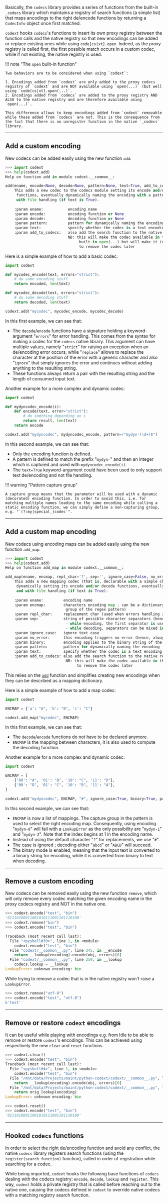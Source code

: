 Basically, the `codecs` library provides a series of functions from the built-in `_codecs` library which maintains a registry of search functions (a simple list) that maps ancodings to the right de/encode functions by returning a `CodecInfo` object once first matched.

`codext` hooks `codecs`'s functions to insert its own proxy registry between the function calls and the native registry so that new encodings can be added or replace existing ones while using `code[cs|xt].open`. Indeed, as the proxy registry is called first, the first possible match occurs in a custom codec, while if not existing, the native registry is used.

!!! note "The `open` built-in function"
    
    Two behaviors are to be considered when using `codext`:
    
    1. Encodings added from `codext` are only added to the proxy codecs registry of `codext` and are NOT available using `open(...)` (but well using `code[cs|xt].open(...)`.
    2. Encodings added from `codecs` are added to the proxy registry AND ALSO to the native registry and are therefore available using `open(...)`.
    
    This difference allows to keep encodings added from `codext` removable while these added from `codecs` are not. This is the consequence from the fact that there is no unregister function in the native `_codecs` library.

-----

## Add a custom encoding

New codecs can be added easily using the new function `add`.

```python
>>> import codext
>>> help(codext.add)
Help on function add in module codext.__common__:

add(ename, encode=None, decode=None, pattern=None, text=True, add_to_codecs=False)
    This adds a new codec to the codecs module setting its encode and/or decode
     functions, eventually dynamically naming the encoding with a pattern and
     with file handling (if text is True).
    
    :param ename:           encoding name
    :param encode:          encoding function or None
    :param decode:          decoding function or None
    :param pattern:         pattern for dynamically naming the encoding
    :param text:            specify whether the codec is a text encoding
    :param add_to_codecs:   also add the search function to the native registry
                            NB: this will make the codec available in the
                                 built-in open(...) but will make it impossible
                                 to remove the codec later

```

Here is a simple example of how to add a basic codec:

```python
import codext

def mycodec_encode(text, errors="strict"):
    # do some encoding stuff
    return encoded, len(text)

def mycodec_decode(text, errors="strict"):
    # do some decoding stuff
    return decoded, len(text)

codext.add("mycodec", mycodec_encode, mycodec_decode)
```

In this first example, we can see that:

- The `decode`/`encode` functions have a signature holding a keyword-argument "`errors`" for error handling. This comes from the syntax for making a codec for the `codecs` native library. This argument can have multiple values, namely "`strict`" for raising an exception when an de/encoding error occurs, while "`replace`" allows to replace the character at the position of the error with a generic character and also "`ignore`" that simply ignores the error and continues without adding anything to the resulting string.
- These functions always return a pair with the resulting string and the length of consumed input text.

Another example for a more complex and dynamic codec:

```python
import codext

def mydyncodec_encode(i):
    def encode(text, error="strict"):
        # do somthing depending on i
        return result, len(text)
    return encode

codext.add("mydyncodec", mydyncodec_encode, pattern=r"mydyn-(\d+)$")
```

In this second example, we can see that:

- Only the encoding function is defined.
- A pattern is defined to match the prefix "`mydyn-`" and then an integer which is captured and used with `mydyncodec_encode(i)`.
- The `text=True` keyword-argument could have been used to only support text de/encoding and not file handling.

!!! warning "Pattern capture group"
    
    A capture group means that the parameter will be used with a dynamic (decorated) encoding function. In order to avoid this, i.e. for matching multiple names leading to the same encoding while calling a static encoding function, we can simply define a non-capturing group, e.g. "`(?:my|special_)codec`".

-----

## Add a custom map encoding

New codecs using encoding maps can be added easily using the new function `add_map`.

```python
>>> import codext
>>> help(codext.add)
Help on function add_map in module codext.__common__:

add_map(ename, encmap, repl_char='?', sep='', ignore_case=False, no_error=False, binary=False, **kwargs)
    This adds a new mapping codec (that is, declarable with a simple character mapping dictionary) to the codecs module
     dynamically setting its encode and/or decode functions, eventually dynamically naming the encoding with a pattern
     and with file handling (if text is True).
    
    :param ename:         encoding name
    :param encmap:        characters encoding map ; can be a dictionary of encoding maps (for use with the first capture
                           group of the regex pattern)
    :param repl_char:     replacement char (used when errors handling is set to "replace")
    :param sep:           string of possible character separators (hence, only single-char separators are considered) ;
                           - while encoding, the first separator is used
                           - while decoding, separators can be mixed in the input text
    :param ignore_case:   ignore text case
    :param no_error:      this encoding triggers no error (hence, always in "leave" errors handling)
    :param binary:        encoding applies to the binary string of the input text
    :param pattern:       pattern for dynamically naming the encoding
    :param text:          specify whether the codec is a text encoding
    :param add_to_codecs: also add the search function to the native registry
                           NB: this will make the codec available in the built-in open(...) but will make it impossible
                                to remove the codec later

```

This relies on the [`add`](#add-a-custom-encoding) function and simplifies creating new encodings when they can be described as a mapping dictionary.

Here is a simple example of how to add a map codec:

```python
import codext

ENCMAP = {'a': "A", 'b': "B", 'c': "C"}

codext.add_map("mycodec", ENCMAP)
```

In this first example, we can see that:

- The `decode`/`encode` functions do not have to be declared anymore.
- `ENCMAP` is the mapping between characters, it is also used to compute the decoding function.

Another example for a more complex and dynamic codec:

```python
import codext

ENCMAP = [
    {'00': "A", '01': "B", '10': "C", '11': "D"},
    {'00': "D", '01': "C", '10': "B", '11': "A"},
]

codext.add("mydyncodec", ENCMAP, "#", ignore_case=True, binary=True, pattern=r"mydyn-(\d+)$")
```

In this second example, we can see that:

- `ENCMAP` is now a list of mappings. The capture group in the pattern is used to select the right encoding map. Consequently, using encoding "`mydyn-8`" will fail with a `LookupError` as the only possibility are "`mydyn-1`" and "`mydyn-2`". Note that the index begins at 1 in the encoding name.
- Instead of using the default character "`?`" for replacements, we use "`#`".
- The case is ignored ; decoding either "`abcd`" or "`ABCD`" will succeed.
- The binary mode is enabled, meaning that the input text is converted to a binary string for encoding, while it is converted from binary to text when decoding.

-----

## Remove a custom encoding

New codecs can be removed easily using the new function `remove`, which will only remove every codec matching the given encoding name in the proxy codecs registry and NOT in the native one.

```python
>>> codext.encode("test", "bin")
'01110100011001010111001101110100'
>>> codext.remove("bin")
>>> codext.encode("test", "bin")

Traceback (most recent call last):
  File "<pyshell#39>", line 1, in <module>
    codext.encode("test", "bin")
  File "codext/__common__.py", line 245, in __encode
    return __lookup(encoding).encode(obj, errors)[0]
  File "codext/__common__.py", line 259, in __lookup
    codecs.lookup = __lookup
LookupError: unknown encoding: bin
```

While trying to remove a codec that is in the native registry won't raise a `LookupError`.

```python
>>> codext.remove("utf-8")
>>> codext.encode("test", "utf-8")
b'test'
```

-----

## Remove or restore `codext` encodings

It can be useful while playing with encodings e.g. from Idle to be able to remove or restore `codext`'s encodings. This can be achieved using respectively the new `clear` and `reset` functions.

```python
>>> codext.clear()
>>> codext.encode("test", "bin")
Traceback (most recent call last):
  File "<pyshell#4>", line 1, in <module>
    codext.encode("test", "bin")
  File "/mnt/data/Projects/maint/python-codext/codext/__common__.py", line 245, in __encode
    return __lookup(encoding).encode(obj, errors)[0]
  File "/mnt/data/Projects/maint/python-codext/codext/__common__.py", line 258, in __lookup
    return orig_lookup(encoding)
LookupError: unknown encoding: bin
```

```python
>>> codext.reset()
>>> codext.encode("test", "bin")
'01110100011001010111001101110100'
```

-----

## Hooked `codecs` functions

In order to select the right de/encoding function and avoid any conflict, the native `codecs` library registers search functions (using the `register(search_function)` function), called in order of registration while searching for a codec.

While being imported, `codext` hooks the following base functions of `codecs` dealing with the codecs registry: `encode`, `decode`, `lookup` and `register`. This way, `codext` holds a private registry that is called before reaching out to the native one, causing the codecs defined in `codext` to override native codecs with a matching registry search function.
